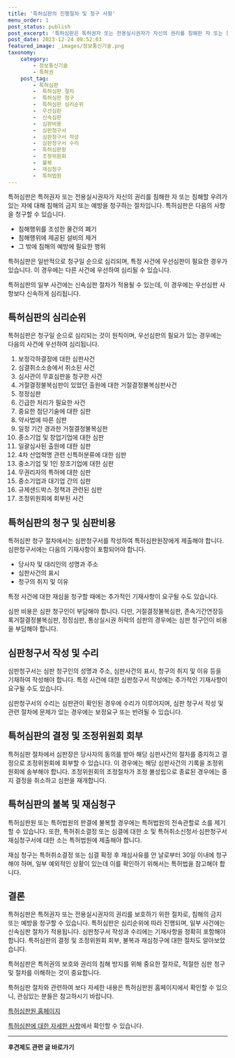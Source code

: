 ```yaml
---
title: '특허심판의 진행절차 및 청구 사항'
menu_order: 1
post_status: publish
post_excerpt: '특허심판은 특허권자 또는 전용실시권자가 자신의 권리를 침해한 자 또는 침해할 우려가 있는 자에 대해 침해의 금지 또는 예방을 청구하는 절차입니다. 특허심판은 다음의 사항을 청구할 수 있습니다.'
post_date: 2023-12-24 08:52:03
featured_image: _images/정보통신기술.png
taxonomy:
    category:
        - 정보통신기술
        - 특허권
    post_tag:
        - 특허심판
        -  특허심판 절차
        -  특허심판 청구
        -  특허심판 심리순위
        -  우선심판
        -  신속심판
        -  심판비용
        -  심판청구서
        -  심판청구서 작성
        -  심판청구서 수리
        -  특허심판원
        -  조정위원회
        -  불복
        -  재심청구
        -  특허법원
---
```



특허심판은 특허권자 또는 전용실시권자가 자신의 권리를 침해한 자 또는 침해할 우려가 있는 자에 대해 침해의 금지 또는 예방을 청구하는 절차입니다. 특허심판은 다음의 사항을 청구할 수 있습니다.

- 침해행위를 조성한 물건의 폐기
- 침해행위에 제공된 설비의 제거
- 그 밖에 침해의 예방에 필요한 행위

특허심판은 일반적으로 청구일 순으로 심리되며, 특정 사건에 우선심판이 필요한 경우가 있습니다. 이 경우에는 다른 사건에 우선하여 심리될 수 있습니다.

특허심판의 일부 사건에는 신속심판 절차가 적용될 수 있는데, 이 경우에는 우선심판 사항보다 신속하게 심리됩니다.

## 특허심판의 심리순위

특허심판은 청구일 순으로 심리되는 것이 원칙이며, 우선심판의 필요가 있는 경우에는 다음의 사건에 우선하여 심리됩니다.

1. 보정각하결정에 대한 심판사건
2. 심결취소소송에서 취소된 사건
3. 심사관이 무효심판을 청구한 사건
4. 거절결정불복심판이 있었던 출원에 대한 거절결정불복심판사건
5. 정정심판
6. 긴급한 처리가 필요한 사건
7. 중요한 첨단기술에 대한 심판
8. 약사법에 따른 심판
9. 일정 기간 경과한 거절결정불복심판
10. 중소기업 및 창업기업에 대한 심판
11. 일괄심사된 출원에 대한 심판
12. 4차 산업혁명 관련 신특허분류에 대한 심판
13. 중소기업 및 1인 창조기업에 대한 심판
14. 무권리자의 특허에 대한 심판
15. 중소기업과 대기업 간의 심판
16. 규제샌드박스 정책과 관련된 심판
17. 조정위원회에 회부된 사건

## 특허심판의 청구 및 심판비용

특허심판 청구 절차에서는 심판청구서를 작성하여 특허심판원장에게 제출해야 합니다. 심판청구서에는 다음의 기재사항이 포함되어야 합니다.

- 당사자 및 대리인의 성명과 주소
- 심판사건의 표시
- 청구의 취지 및 이유

특정 사건에 대한 재심을 청구할 때에는 추가적인 기재사항이 요구될 수도 있습니다.

심판 비용은 심판 청구인이 부담해야 합니다. 다만, 거절결정불복심판, 존속기간연장등록거절결정불복심판, 정정심판, 통상실시권 허락의 심판의 경우에는 심판 청구인이 비용을 부담해야 합니다.

## 심판청구서 작성 및 수리

심판청구서는 심판 청구인의 성명과 주소, 심판사건의 표시, 청구의 취지 및 이유 등을 기재하여 작성해야 합니다. 특정 사건에 대한 심판청구서 작성에는 추가적인 기재사항이 요구될 수도 있습니다.

심판청구서의 수리는 심판관이 확인된 경우에 수리가 이루어지며, 심판 청구서 작성 및 관련 절차에 문제가 있는 경우에는 보정요구 또는 반려될 수 있습니다.

## 특허심판의 결정 및 조정위원회 회부

특허심판 절차에서 심판장은 당사자의 동의를 받아 해당 심판사건의 절차를 중지하고 결정으로 조정위원회에 회부할 수 있습니다. 이 경우에는 해당 심판사건의 기록을 조정위원회에 송부해야 합니다. 조정위원회의 조정절차가 조정 불성립으로 종료된 경우에는 중지 결정을 취소하고 심판을 재개합니다.

## 특허심판의 불복 및 재심청구

특허심판원 또는 특허법원의 판결에 불복할 경우에는 특허법원의 전속관할로 소를 제기할 수 있습니다. 또한, 특허취소결정 또는 심결에 대한 소 및 특허취소신청서·심판청구서 재심청구서에 대한 소는 특허법원에 제출해야 합니다.

재심 청구는 특허취소결정 또는 심결 확정 후 재심사유를 안 날로부터 30일 이내에 청구해야 하며, 일부 예외적인 상황이 있는데 이를 확인하기 위해서는 특허법을 참고해야 합니다.

## 결론


특허심판은 특허권자 또는 전용실시권자의 권리를 보호하기 위한 절차로, 침해의 금지 또는 예방을 청구할 수 있습니다. 특허심판은 심리순위에 따라 진행되며, 일부 사건에는 신속심판 절차가 적용됩니다. 심판청구서 작성과 수리에는 기재사항을 정확히 포함해야 합니다. 특허심판의 결정 및 조정위원회 회부, 불복과 재심청구에 대한 절차도 알아보았습니다.

특허심판은 특허권의 보호와 권리의 침해 방지를 위해 중요한 절차로, 적절한 심판 청구 및 절차를 이해하는 것이 중요합니다.

특허심판 절차와 관련하여 보다 자세한 내용은 특허심판원 홈페이지에서 확인할 수 있으니, 관심있는 분들은 참고하시기 바랍니다.

[특허심판원 홈페이지](http://www.kipo.go.kr/kipo_index.do)

[특허심판에 대한 자세한 사항](http://kpat.kipris.or.kr/kpat/searchPatentLaw.do#menu0)에서 확인할 수 있습니다.
<!-- wp:separator -->
<hr class="wp-block-separator has-alpha-channel-opacity"/>
<!-- /wp:separator -->

<!-- wp:group {"backgroundColor":"base","layout":{"type":"constrained"}} -->
<div class="wp-block-group has-base-background-color has-background"><!-- wp:paragraph {"align":"center","fontSize":"medium"} -->
<p class="has-text-align-center has-large-font-size"><strong>후견제도 관련 글 바로가기</strong></p>
<!-- /wp:paragraph -->


<!-- wp:latest-posts
{"categories":[{"id":1980,"count":19,"description":"","link":"https://uknowlaw.com/category/%ed%9b%84%ea%b2%ac%ec%a0%9c%eb%8f%84/","name":"후견제도","slug":"후견제도","taxonomy":"category","parent":0,"meta":[],"_links":{"self":[{"href":"https://uknowlaw.com/wp-json/wp/v2/categories/1980"}],"collection":[{"href":"https://uknowlaw.com/wp-json/wp/v2/categories"}],"about":[{"href":"https://uknowlaw.com/wp-json/wp/v2/taxonomies/category"}],"wp:post_type":[{"href":"https://uknowlaw.com/wp-json/wp/v2/posts?categories=1980"}],"curies":[{"name":"wp","href":"https://api.w.org/{rel}","templated":true}]}}],"postsToShow":100,"excerptLength":28,"postLayout":"grid","columns":2,"featuredImageAlign":"left","featuredImageSizeSlug":"large","fontSize":"small"} /--></div>
<!-- /wp:group -->